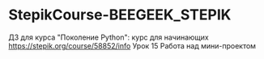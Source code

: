 # StepikCourse-BEEGEEK_STEPIK
ДЗ для курса "Поколение Python": курс для начинающих
https://stepik.org/course/58852/info
Урок 15 Работа над мини-проектом
